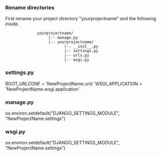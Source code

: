 
### Rename directories

First rename your project directory "yourprojectname" and the following inside. 

```
              yourprojectname/
                   |-- manage.py 
                   |-- yourprojectname/ 
                          |-- __init__.py 
                          |-- settings.py 
                          |-- urls.py 
                          |-- wsgi.py
```



### settings.py ###

ROOT_URLCONF = 'NewProjectName.urls'
WSGI_APPLICATION = 'NewProjectName.wsgi.application'

### manage.py ###

os.environ.setdefault("DJANGO_SETTINGS_MODULE", "NewProjectName.settings")

### wsgi.py ###

os.environ.setdefault("DJANGO_SETTINGS_MODULE", "NewProjectName.settings")
